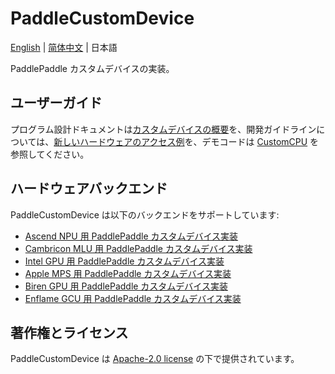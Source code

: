 # PaddleCustomDevice

[English](./README_en.md) | [简体中文](./README.md) | 日本語

PaddlePaddle カスタムデバイスの実装。

## ユーザーガイド

プログラム設計ドキュメントは[カスタムデバイスの概要](https://www.paddlepaddle.org.cn/documentation/docs/zh/develop/dev_guides/custom_device_docs/custom_device_overview_cn.html)を、開発ガイドラインについては、[新しいハードウェアのアクセス例](https://www.paddlepaddle.org.cn/documentation/docs/zh/develop/dev_guides/custom_device_docs/custom_device_example_cn.html)を、デモコードは [CustomCPU](backends/custom_cpu/README_ja.md) を参照してください。

## ハードウェアバックエンド

PaddleCustomDevice は以下のバックエンドをサポートしています:

- [Ascend NPU 用 PaddlePaddle カスタムデバイス実装](backends/npu/README.md)
- [Cambricon MLU 用 PaddlePaddle カスタムデバイス実装](backends/mlu/README.md)
- [Intel GPU 用 PaddlePaddle カスタムデバイス実装](backends/intel_gpu/README.md)
- [Apple MPS 用 PaddlePaddle カスタムデバイス実装](backends/mps/README.md)
- [Biren GPU 用 PaddlePaddle カスタムデバイス実装](backends/biren_gpu/README.md)
- [Enflame GCU 用 PaddlePaddle カスタムデバイス実装](backends/gcu/README.md)

## 著作権とライセンス

PaddleCustomDevice は [Apache-2.0 license](LICENSE) の下で提供されています。
